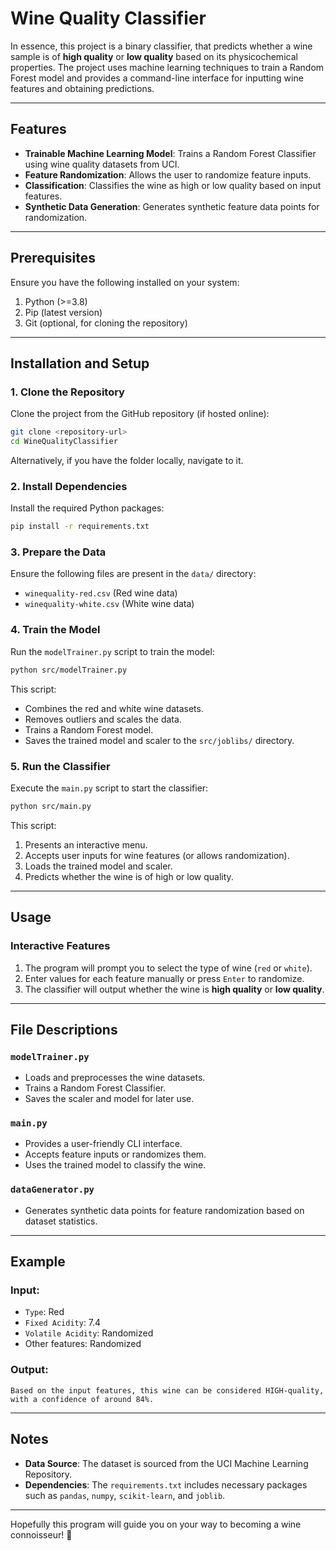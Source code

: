 
# Wine Quality Classifier

In essence, this project is a binary classifier, that predicts whether a wine sample is of **high quality** or **low quality** based on its physicochemical properties. The project uses machine learning techniques to train a Random Forest model and provides a command-line interface for inputting wine features and obtaining predictions.

---

## Features

- **Trainable Machine Learning Model**: Trains a Random Forest Classifier using wine quality datasets from UCI.
- **Feature Randomization**: Allows the user to randomize feature inputs.
- **Classification**: Classifies the wine as high or low quality based on input features.
- **Synthetic Data Generation**: Generates synthetic feature data points for randomization.

---

## Prerequisites

Ensure you have the following installed on your system:

1. Python (>=3.8)
2. Pip (latest version)
3. Git (optional, for cloning the repository)

---

## Installation and Setup

### 1. Clone the Repository
Clone the project from the GitHub repository (if hosted online):
```bash
git clone <repository-url>
cd WineQualityClassifier
```

Alternatively, if you have the folder locally, navigate to it.

### 2. Install Dependencies
Install the required Python packages:
```bash
pip install -r requirements.txt
```

### 3. Prepare the Data
Ensure the following files are present in the `data/` directory:
- `winequality-red.csv` (Red wine data)
- `winequality-white.csv` (White wine data)

### 4. Train the Model
Run the `modelTrainer.py` script to train the model:
```bash
python src/modelTrainer.py
```

This script:
- Combines the red and white wine datasets.
- Removes outliers and scales the data.
- Trains a Random Forest model.
- Saves the trained model and scaler to the `src/joblibs/` directory.

### 5. Run the Classifier
Execute the `main.py` script to start the classifier:
```bash
python src/main.py
```

This script:
1. Presents an interactive menu.
2. Accepts user inputs for wine features (or allows randomization).
3. Loads the trained model and scaler.
4. Predicts whether the wine is of high or low quality.

---

## Usage

### Interactive Features
1. The program will prompt you to select the type of wine (`red` or `white`).
2. Enter values for each feature manually or press `Enter` to randomize.
3. The classifier will output whether the wine is **high quality** or **low quality**.

---

## File Descriptions

### `modelTrainer.py`
- Loads and preprocesses the wine datasets.
- Trains a Random Forest Classifier.
- Saves the scaler and model for later use.

### `main.py`
- Provides a user-friendly CLI interface.
- Accepts feature inputs or randomizes them.
- Uses the trained model to classify the wine.

### `dataGenerator.py`
- Generates synthetic data points for feature randomization based on dataset statistics.

---

## Example

### Input:
- `Type`: Red
- `Fixed Acidity`: 7.4
- `Volatile Acidity`: Randomized
- Other features: Randomized

### Output:
```plaintext
Based on the input features, this wine can be considered HIGH-quality, with a confidence of around 84%.
```

---

## Notes

- **Data Source**: The dataset is sourced from the UCI Machine Learning Repository.
- **Dependencies**: The `requirements.txt` includes necessary packages such as `pandas`, `numpy`, `scikit-learn`, and `joblib`.

---

Hopefully this program will guide you on your way to becoming a wine connoisseur! 🍷
